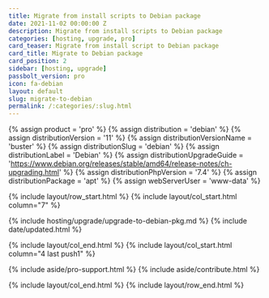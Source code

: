 ```yaml
---
title: Migrate from install scripts to Debian package
date: 2021-11-02 00:00:00 Z
description: Migrate from install scripts to Debian package
categories: [hosting, upgrade, pro]
card_teaser: Migrate from install script to Debian package
card_title: Migrate to Debian package
card_position: 2
sidebar: [hosting, upgrade]
passbolt_version: pro
icon: fa-debian
layout: default
slug: migrate-to-debian
permalink: /:categories/:slug.html
---
```


{% assign product = 'pro' %}
{% assign distribution = 'debian' %}
{% assign distributionVersion = '11' %}
{% assign distributionVersionName = 'buster' %}
{% assign distributionSlug = 'debian' %}
{% assign distributionLabel = 'Debian' %}
{% assign distributionUpgradeGuide = 'https://www.debian.org/releases/stable/amd64/release-notes/ch-upgrading.html' %}
{% assign distributionPhpVersion = '7.4' %}
{% assign distributionPackage = 'apt' %}
{% assign webServerUser = 'www-data' %}

{% include layout/row_start.html %}
{% include layout/col_start.html column="7" %}

{% include hosting/upgrade/upgrade-to-debian-pkg.md %}
{% include date/updated.html %}

{% include layout/col_end.html %}
{% include layout/col_start.html column="4 last push1" %}

{% include aside/pro-support.html %}
{% include aside/contribute.html %}

{% include layout/col_end.html %}
{% include layout/row_end.html %}

